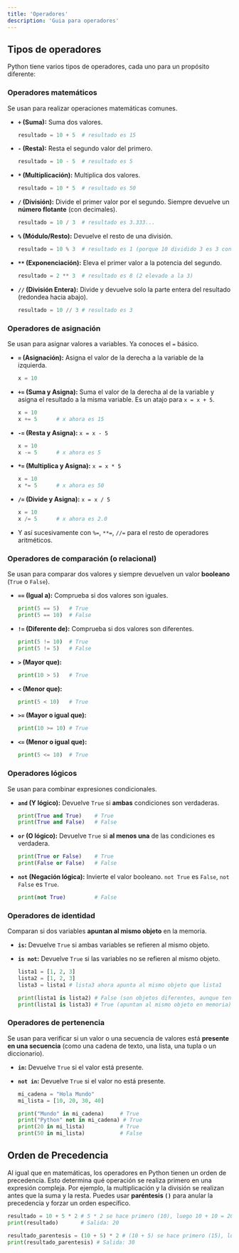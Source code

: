 ```yaml
---
title: 'Operadores'
description: 'Guia para operadores'
---
```


## Tipos de operadores
Python tiene varios tipos de operadores, cada uno para un propósito diferente:
### Operadores matemáticos
Se usan para realizar operaciones matemáticas comunes.

- **`+` (Suma):** Suma dos valores.
    ```python
    resultado = 10 + 5  # resultado es 15
    ```
- **`-` (Resta):** Resta el segundo valor del primero.
    ```python
    resultado = 10 - 5  # resultado es 5
    ```
- **`*` (Multiplicación):** Multiplica dos valores.
    ```python
    resultado = 10 * 5  # resultado es 50
    ```
- **`/` (División):** Divide el primer valor por el segundo. Siempre devuelve un **número flotante** (con decimales).
    ```python
    resultado = 10 / 3  # resultado es 3.333...
    ```
- **`%` (Módulo/Resto):** Devuelve el resto de una división.
    ```python
    resultado = 10 % 3  # resultado es 1 (porque 10 dividido 3 es 3 con un resto de 1)
    ```
- **`**` (Exponenciación):** Eleva el primer valor a la potencia del segundo.
    ```python
    resultado = 2 ** 3  # resultado es 8 (2 elevado a la 3)
    ```
- **`//` (División Entera):** Divide y devuelve solo la parte entera del resultado (redondea hacia abajo).
    ```python
    resultado = 10 // 3 # resultado es 3
    ```
### Operadores de asignación
Se usan para asignar valores a variables. Ya conoces el ` = ` básico.

- **` = ` (Asignación):** Asigna el valor de la derecha a la variable de la izquierda.
    ```python
    x = 10
    ```
- **`+=` (Suma y Asigna):** Suma el valor de la derecha al de la variable y asigna el resultado a la misma variable. Es un atajo para `x = x + 5`.
    ```python
    x = 10
    x += 5      # x ahora es 15
    ```
- **`-=` (Resta y Asigna):** `x = x - 5`
    ```python
    x = 10
    x -= 5      # x ahora es 5
    ```
- **`*=` (Multiplica y Asigna):** `x = x * 5`
    ```python
    x = 10
    x *= 5      # x ahora es 50
    ```
- **`/=` (Divide y Asigna):** `x = x / 5`
    ```python
    x = 10
    x /= 5      # x ahora es 2.0
    ```
    
- Y así sucesivamente con `%=`, `**=`, `//=` para el resto de operadores aritméticos.
### Operadores de comparación (o relacional)
Se usan para comparar dos valores y siempre devuelven un valor **booleano** (`True` o `False`).

- **` == ` (Igual a):** Comprueba si dos valores son iguales.
    ```python
    print(5 == 5)   # True
    print(5 == 10)  # False
    ```
- **`!=` (Diferente de):** Comprueba si dos valores son diferentes.
    ```python
    print(5 != 10)  # True
    print(5 != 5)   # False
    ```
- **`>` (Mayor que):**
    ```python
    print(10 > 5)   # True
    ```
- **`<` (Menor que):**
    ```python
    print(5 < 10)   # True
    ```
- **`>=` (Mayor o igual que):**
    ```python
    print(10 >= 10) # True
    ```
- **`<=` (Menor o igual que):**
    ```python
    print(5 <= 10)  # True
    ```
### Operadores lógicos
Se usan para combinar expresiones condicionales.

- **`and` (Y lógico):** Devuelve `True` si **ambas** condiciones son verdaderas.
    ```python
    print(True and True)    # True
    print(True and False)   # False
    ```
- **`or` (O lógico):** Devuelve `True` si **al menos una** de las condiciones es verdadera.
    ```python
    print(True or False)    # True
    print(False or False)   # False
    ```
- **`not` (Negación lógica):** Invierte el valor booleano. `not True` es `False`, `not False` es `True`.
    ```python
    print(not True)         # False
    ```
### Operadores de identidad
Comparan si dos variables **apuntan al mismo objeto** en la memoria.

- **`is`:** Devuelve `True` si ambas variables se refieren al mismo objeto.
- **`is not`:** Devuelve `True` si las variables no se refieren al mismo objeto.
    
    ```python
    lista1 = [1, 2, 3]
    lista2 = [1, 2, 3]
    lista3 = lista1 # lista3 ahora apunta al mismo objeto que lista1
    
    print(lista1 is lista2) # False (son objetos diferentes, aunque tengan el mismo contenido)
    print(lista1 is lista3) # True (apuntan al mismo objeto en memoria)
    ```
### Operadores de pertenencia
Se usan para verificar si un valor o una secuencia de valores está **presente en una secuencia** (como una cadena de texto, una lista, una tupla o un diccionario).

- **`in`:** Devuelve `True` si el valor está presente.
- **`not in`:** Devuelve `True` si el valor no está presente.
    
    ```python
    mi_cadena = "Hola Mundo"
    mi_lista = [10, 20, 30, 40]
    
    print("Mundo" in mi_cadena)     # True
    print("Python" not in mi_cadena) # True
    print(20 in mi_lista)           # True
    print(50 in mi_lista)           # False
    ```
## Orden de Precedencia
Al igual que en matemáticas, los operadores en Python tienen un orden de precedencia. Esto determina qué operación se realiza primero en una expresión compleja. Por ejemplo, la multiplicación y la división se realizan antes que la suma y la resta. Puedes usar **paréntesis `()`** para anular la precedencia y forzar un orden específico.

```python
resultado = 10 + 5 * 2 # 5 * 2 se hace primero (10), luego 10 + 10 = 20
print(resultado)       # Salida: 20

resultado_parentesis = (10 + 5) * 2 # (10 + 5) se hace primero (15), luego 15 * 2 = 30
print(resultado_parentesis) # Salida: 30
```